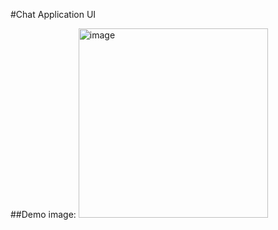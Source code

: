 #Chat Application UI

##Demo image: 
<img width="303" alt="image" src="https://github.com/NGOCLINH-NLINH/Chat-App/assets/124993579/354e1da0-b02b-48ae-a870-baa97605f4fd">

